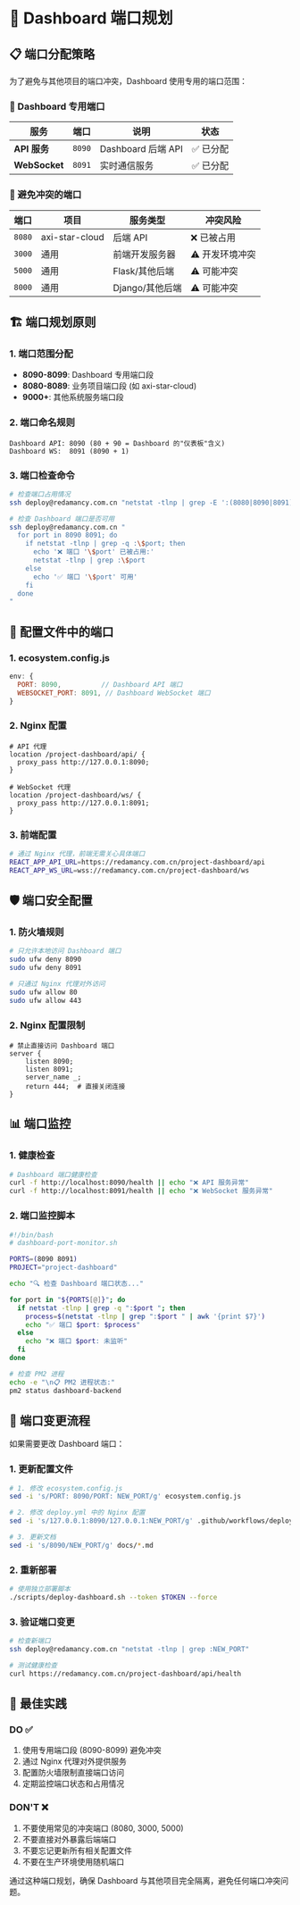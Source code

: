 # 🔌 Dashboard 端口规划

## 📋 端口分配策略

为了避免与其他项目的端口冲突，Dashboard 使用专用的端口范围：

### 🎯 Dashboard 专用端口

| 服务 | 端口 | 说明 | 状态 |
|------|------|------|------|
| **API 服务** | `8090` | Dashboard 后端 API | ✅ 已分配 |
| **WebSocket** | `8091` | 实时通信服务 | ✅ 已分配 |

### 🚫 避免冲突的端口

| 端口 | 项目 | 服务类型 | 冲突风险 |
|------|------|----------|----------|
| `8080` | axi-star-cloud | 后端 API | ❌ 已被占用 |
| `3000` | 通用 | 前端开发服务器 | ⚠️ 开发环境冲突 |
| `5000` | 通用 | Flask/其他后端 | ⚠️ 可能冲突 |
| `8000` | 通用 | Django/其他后端 | ⚠️ 可能冲突 |

## 🏗️ 端口规划原则

### **1. 端口范围分配**
- **8090-8099**: Dashboard 专用端口段
- **8080-8089**: 业务项目端口段 (如 axi-star-cloud)
- **9000+**: 其他系统服务端口段

### **2. 端口命名规则**
```
Dashboard API: 8090 (80 + 90 = Dashboard 的"仪表板"含义)
Dashboard WS:  8091 (8090 + 1)
```

### **3. 端口检查命令**
```bash
# 检查端口占用情况
ssh deploy@redamancy.com.cn "netstat -tlnp | grep -E ':(8080|8090|8091)'"

# 检查 Dashboard 端口是否可用
ssh deploy@redamancy.com.cn "
  for port in 8090 8091; do
    if netstat -tlnp | grep -q :\$port; then
      echo '❌ 端口 '\$port' 已被占用:'
      netstat -tlnp | grep :\$port
    else
      echo '✅ 端口 '\$port' 可用'
    fi
  done
"
```

## 🔧 配置文件中的端口

### **1. ecosystem.config.js**
```javascript
env: {
  PORT: 8090,          // Dashboard API 端口
  WEBSOCKET_PORT: 8091, // Dashboard WebSocket 端口
}
```

### **2. Nginx 配置**
```nginx
# API 代理
location /project-dashboard/api/ {
  proxy_pass http://127.0.0.1:8090;
}

# WebSocket 代理
location /project-dashboard/ws/ {
  proxy_pass http://127.0.0.1:8091;
}
```

### **3. 前端配置**
```bash
# 通过 Nginx 代理，前端无需关心具体端口
REACT_APP_API_URL=https://redamancy.com.cn/project-dashboard/api
REACT_APP_WS_URL=wss://redamancy.com.cn/project-dashboard/ws
```

## 🛡️ 端口安全配置

### **1. 防火墙规则**
```bash
# 只允许本地访问 Dashboard 端口
sudo ufw deny 8090
sudo ufw deny 8091

# 只通过 Nginx 代理对外访问
sudo ufw allow 80
sudo ufw allow 443
```

### **2. Nginx 配置限制**
```nginx
# 禁止直接访问 Dashboard 端口
server {
    listen 8090;
    listen 8091;
    server_name _;
    return 444;  # 直接关闭连接
}
```

## 📊 端口监控

### **1. 健康检查**
```bash
# Dashboard 端口健康检查
curl -f http://localhost:8090/health || echo "❌ API 服务异常"
curl -f http://localhost:8091/health || echo "❌ WebSocket 服务异常"
```

### **2. 端口监控脚本**
```bash
#!/bin/bash
# dashboard-port-monitor.sh

PORTS=(8090 8091)
PROJECT="project-dashboard"

echo "🔍 检查 Dashboard 端口状态..."

for port in "${PORTS[@]}"; do
  if netstat -tlnp | grep -q ":$port "; then
    process=$(netstat -tlnp | grep ":$port " | awk '{print $7}')
    echo "✅ 端口 $port: $process"
  else
    echo "❌ 端口 $port: 未监听"
  fi
done

# 检查 PM2 进程
echo -e "\n📋 PM2 进程状态:"
pm2 status dashboard-backend
```

## 🔄 端口变更流程

如果需要更改 Dashboard 端口：

### **1. 更新配置文件**
```bash
# 1. 修改 ecosystem.config.js
sed -i 's/PORT: 8090/PORT: NEW_PORT/g' ecosystem.config.js

# 2. 修改 deploy.yml 中的 Nginx 配置
sed -i 's/127.0.0.1:8090/127.0.0.1:NEW_PORT/g' .github/workflows/deploy.yml

# 3. 更新文档
sed -i 's/8090/NEW_PORT/g' docs/*.md
```

### **2. 重新部署**
```bash
# 使用独立部署脚本
./scripts/deploy-dashboard.sh --token $TOKEN --force
```

### **3. 验证端口变更**
```bash
# 检查新端口
ssh deploy@redamancy.com.cn "netstat -tlnp | grep :NEW_PORT"

# 测试健康检查
curl https://redamancy.com.cn/project-dashboard/api/health
```

## 🎯 最佳实践

### **DO ✅**
1. 使用专用端口段 (8090-8099) 避免冲突
2. 通过 Nginx 代理对外提供服务
3. 配置防火墙限制直接端口访问
4. 定期监控端口状态和占用情况

### **DON'T ❌**
1. 不要使用常见的冲突端口 (8080, 3000, 5000)
2. 不要直接对外暴露后端端口
3. 不要忘记更新所有相关配置文件
4. 不要在生产环境使用随机端口

通过这种端口规划，确保 Dashboard 与其他项目完全隔离，避免任何端口冲突问题。
